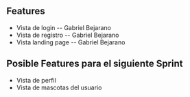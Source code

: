 ## Features
* Vista de login -- Gabriel Bejarano
* Vista de registro -- Gabriel Bejarano
* Vista landing page -- Gabriel Bejarano

## Posible Features para el siguiente Sprint
* Vista de perfil
* Vista de mascotas del usuario
